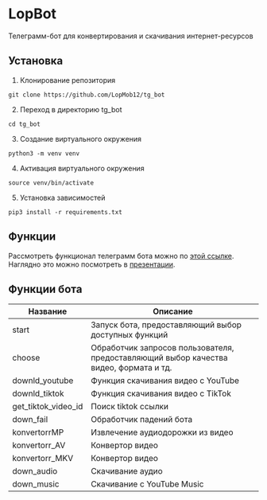 # LopBot
Телеграмм-бот для конвертирования и скачивания интернет-ресурсов

## Установка

1. Клонирование репозитория 

```git clone https://github.com/LopMob12/tg_bot```

2. Переход в директорию tg_bot

```cd tg_bot```

3. Создание виртуального окружения

```python3 -m venv venv```

4. Активация виртуального окружения

```source venv/bin/activate```

5. Установка зависимостей

```pip3 install -r requirements.txt```


## Функции
Рассмотреть функционал телеграмм бота можно по [этой ссылке](./doc/tk.docx).
Наглядно это можно посмотреть в [презентации](./doc/presentation.pptx).

## Функции бота
| Название | Описание                                                        |
|----------|-----------------------------------------------------------------|
| start	   | Запуск бота, предоставляющий выбор доступных функций            |
| choose   | Обработчик запросов пользователя, предоставляющий выбор качества видео, формата и тд.|
| downld_youtube | Функция скачивания видео с YouTube                             |
| downld_tiktok	   | Функция скачивания видео с TikTok                                        |
| get_tiktok_video_id | Поиск tiktok ссылки                                   |
| down_fail | Обработчик падений бота                                              |
| konvertorrMP	   | Извлечение аудиодорожки из видео         |
| konvertorr_AV | Конвертор видео |
| konvertorr_MKV   | Конвертор видео                                   |
| down_audio	   | Скачивание аудио      |
| down_music	   | Скачивание с YouTube Music                                               |
